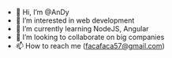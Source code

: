 - 👋 Hi, I’m @AnDy
- 👀 I’m interested in web development
- 🌱 I’m currently learning NodeJS, Angular 
- 💞️ I’m looking to collaborate on big companies
- 📫 How to reach me (facafaca57@gmail.com)

<!---
facafaca57/facafaca57 is a ✨ special ✨ repository because its `README.md` (this file) appears on your GitHub profile.
You can click the Preview link to take a look at your changes.
--->
